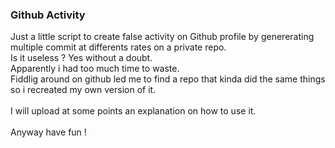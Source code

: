 ### Github Activity 

Just a little script to create false activity on Github profile by genererating multiple commit at differents rates on a private repo. 
<br>
Is it useless ? Yes without a doubt. 
<br>
Apparently i had too much time to waste. 
<br>
Fiddlig around on github led me to find a repo that kinda did the same things so i recreated my own version of it. 
<br>
<br>
I will upload at some points an explanation on how to use it. 
<br>
<br>
Anyway have fun !
